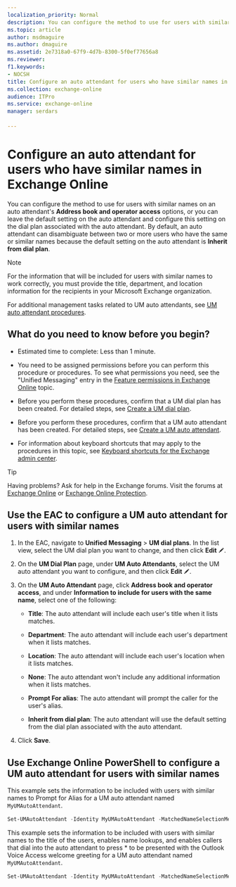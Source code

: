 ```yaml
---
localization_priority: Normal
description: You can configure the method to use for users with similar names on an auto attendant's Address book and operator access options, or you can leave the default setting on the auto attendant and configure this setting on the dial plan associated with the auto attendant. By default, an auto attendant can disambiguate between two or more users who have the same or similar names because the default setting on the auto attendant is Inherit from dial plan.
ms.topic: article
author: msdmaguire
ms.author: dmaguire
ms.assetid: 2e7318a0-67f9-4d7b-8300-5f0ef77656a8
ms.reviewer: 
f1.keywords:
- NOCSH
title: Configure an auto attendant for users who have similar names in Exchange Online
ms.collection: exchange-online
audience: ITPro
ms.service: exchange-online
manager: serdars

---
```


# Configure an auto attendant for users who have similar names in Exchange Online

You can configure the method to use for users with similar names on an auto attendant's **Address book and operator access** options, or you can leave the default setting on the auto attendant and configure this setting on the dial plan associated with the auto attendant. By default, an auto attendant can disambiguate between two or more users who have the same or similar names because the default setting on the auto attendant is **Inherit from dial plan**.

> [!NOTE]
> For the information that will be included for users with similar names to work correctly, you must provide the title, department, and location information for the recipients in your Microsoft Exchange organization.

For additional management tasks related to UM auto attendants, see [UM auto attendant procedures](um-auto-attendant-procedures.md).

## What do you need to know before you begin?

- Estimated time to complete: Less than 1 minute.

- You need to be assigned permissions before you can perform this procedure or procedures. To see what permissions you need, see the "Unified Messaging" entry in the [Feature permissions in Exchange Online](../../permissions-exo/feature-permissions.md) topic.

- Before you perform these procedures, confirm that a UM dial plan has been created. For detailed steps, see [Create a UM dial plan](../../voice-mail-unified-messaging/connect-voice-mail-system/create-um-dial-plan.md).

- Before you perform these procedures, confirm that a UM auto attendant has been created. For detailed steps, see [Create a UM auto attendant](create-a-um-auto-attendant.md).

- For information about keyboard shortcuts that may apply to the procedures in this topic, see [Keyboard shortcuts for the Exchange admin center](../../accessibility/keyboard-shortcuts-in-admin-center.md).

> [!TIP]
> Having problems? Ask for help in the Exchange forums. Visit the forums at [Exchange Online](https://social.technet.microsoft.com/forums/msonline/home?forum=onlineservicesexchange) or [Exchange Online Protection](https://social.technet.microsoft.com/forums/forefront/home?forum=FOPE).

## Use the EAC to configure a UM auto attendant for users with similar names

1. In the EAC, navigate to **Unified Messaging** \> **UM dial plans**. In the list view, select the UM dial plan you want to change, and then click **Edit** ![Edit icon](../../media/ITPro_EAC_EditIcon.gif).

2. On the **UM Dial Plan** page, under **UM Auto Attendants**, select the UM auto attendant you want to configure, and then click **Edit** ![Edit icon](../../media/ITPro_EAC_EditIcon.gif).

3. On the **UM Auto Attendant** page, click **Address book and operator access**, and under **Information to include for users with the same name**, select one of the following:

   - **Title**: The auto attendant will include each user's title when it lists matches.

   - **Department**: The auto attendant will include each user's department when it lists matches.

   - **Location**: The auto attendant will include each user's location when it lists matches.

   - **None**: The auto attendant won't include any additional information when it lists matches.

   - **Prompt For alias**: The auto attendant will prompt the caller for the user's alias.

   - **Inherit from dial plan**: The auto attendant will use the default setting from the dial plan associated with the auto attendant.

4. Click **Save**.

## Use Exchange Online PowerShell to configure a UM auto attendant for users with similar names

This example sets the information to be included with users with similar names to Prompt for Alias for a UM auto attendant named `MyUMAutoAttendant`.

```PowerShell
Set-UMAutoAttendant -Identity MyUMAutoAttendant -MatchedNameSelectionMethod PromptForAlias
```

This example sets the information to be included with users with similar names to the title of the users, enables name lookups, and enables callers that dial into the auto attendant to press \* to be presented with the Outlook Voice Access welcome greeting for a UM auto attendant named `MyUMAutoAttendant`.

```PowerShell
Set-UMAutoAttendant -Identity MyUMAutoAttendant -MatchedNameSelectionMethod Title -NameLookupEnabled $true -StarOutToDialPlanEnabled $true
```
